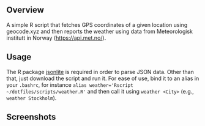 ## Overview

A simple R script that fetches GPS coordinates of a given location using geocode.xyz and then reports the weather using data from Meteorologisk institutt in Norway (https://api.met.no/).

## Usage

The R package [jsonlite](https://cran.r-project.org/web/packages/jsonlite/) is required in order to parse JSON data. Other than that, just download the script and run it. For ease of use, bind it to an alias in your `.bashrc`, for instance `alias weather='Rscript ~/dotfiles/scripts/weather.R'` and then call it using `weather <City>` (e.g., `weather Stockholm`).

## Screenshots
